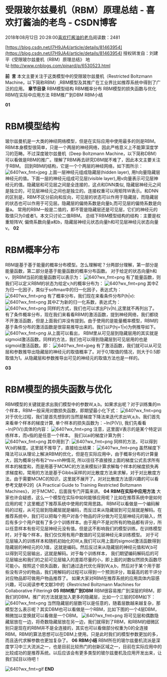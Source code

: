 
# 受限玻尔兹曼机（RBM）原理总结 - 喜欢打酱油的老鸟 - CSDN博客


2018年08月12日 20:28:00[喜欢打酱油的老鸟](https://me.csdn.net/weixin_42137700)阅读数：2481


[https://blog.csdn.net/l7H9JA4/article/details/81463954](https://blog.csdn.net/l7H9JA4/article/details/81463954)
授权转发自：刘建平《受限玻尔兹曼机（RBM）原理总结》
地址:http://www.cnblogs.com/pinard/p/6530523.html

**前  言**
本文主要关注于这类模型中的受限玻尔兹曼机（Restricted Boltzmann Machine，以下简称RBM）,RBM模型及其推广在工业界比如推荐系统中得到了广泛的应用。
**章节目录**
RBM模型结构
RBM概率分布
RBM模型的损失函数与优化
RBM在实际中应用方法
RBM推广到DBM
RBM小结

**01**
# RBM模型结构
玻尔兹曼机是一大类的神经网络模型，但是在实际应用中使用最多的则是RBM。RBM本身模型很简单，只是一个两层的神经网络，因此严格意义上不能算深度学习的范畴。不过深度玻尔兹曼机（Deep Boltzmann Machine，以下简称DBM）可以看做是RBM的推广。理解了RBM再去研究DBM就不难了，因此本文主要关注于RBM。
回到RBM的结构，它是一个个两层的神经网络，如下图所示：
![640?wx_fmt=jpeg](https://ss.csdn.net/p?https://mmbiz.qpic.cn/mmbiz_jpg/iaTa8ut6HiawDkuSB1QPjxuMaZibiaxFVyVDpyqg3ASiabecxUG6umJxgyZibFmNOmiaMSI4vF3yKblwMXxkG6D1m7MAA/640?wx_fmt=jpeg)
上面一层神经元组成隐藏层(hidden layer), 用h向量隐藏层神经元的值。下面一层的神经元组成可见层(visible layer),用v向量表示可见层神经元的值。隐藏层和可见层之间是全连接的，这点和DNN类似, 隐藏层神经元之间是独立的，可见层神经元之间也是独立的。连接权重可以用矩阵W表示。和DNN的区别是，RBM不区分前向和反向，可见层的状态可以作用于隐藏层，而隐藏层的状态也可以作用于可见层。隐藏层的偏倚系数是向量b,而可见层的偏倚系数是向量a。
常用的RBM一般是二值的，即不管是隐藏层还是可见层，它们的神经元的取值只为0或者1。本文只讨论二值RBM。
总结下RBM模型结构的结构：主要是权重矩阵W, 偏倚系数向量a和b，隐藏层神经元状态向量h和可见层神经元状态向量v。
**02**
# RBM概率分布
RBM是基于基于能量的概率分布模型。怎么理解呢？分两部分理解，第一部分是能量函数，第二部分是基于能量函数的概率分布函数。
对于给定的状态向量h和v，则RBM当前的能量函数可以表示为：
![640?wx_fmt=png](https://ss.csdn.net/p?https://mmbiz.qpic.cn/mmbiz_png/iaTa8ut6HiawDkuSB1QPjxuMaZibiaxFVyVDuflL777Nl41vgv8llWI6alVVQvVUHoH1DReMD0yyK7N242bJvKoA1w/640?wx_fmt=png)
有了能量函数，则我们可以定义RBM的状态为给定v,h的概率分布为：
![640?wx_fmt=png](https://ss.csdn.net/p?https://mmbiz.qpic.cn/mmbiz_png/iaTa8ut6HiawDkuSB1QPjxuMaZibiaxFVyVD3CqL7SZySoPIdvocqATaicPoic7nlyqjYITpKicWpMF0sJg1dyxCEriacw/640?wx_fmt=png)
其中Z为归一化因子，类似于softmax中的归一化因子，表达式为：
![640?wx_fmt=png](https://ss.csdn.net/p?https://mmbiz.qpic.cn/mmbiz_png/iaTa8ut6HiawDkuSB1QPjxuMaZibiaxFVyVDdTiayNFxZLKxSeCtibb4s4vqpYt4GAlUpicrkUHRicErP4wjSdHjyLMmzQ/640?wx_fmt=png)
有了概率分布，我们现在来看条件分布P(h|v):
![640?wx_fmt=png](https://ss.csdn.net/p?https://mmbiz.qpic.cn/mmbiz_png/iaTa8ut6HiawDkuSB1QPjxuMaZibiaxFVyVDLd8qWW3ibLwL49qlMNSgCB6FVMrbFmJlVCGubUnCaOL6ty2ajsIYZfA/640?wx_fmt=png)
其中Z′为新的归一化系数，表达式为：
![640?wx_fmt=png](https://ss.csdn.net/p?https://mmbiz.qpic.cn/mmbiz_png/iaTa8ut6HiawDkuSB1QPjxuMaZibiaxFVyVDzFsCicQCaUKpejbicB4gmZGjYIw87oibHsDRp3SzFWQ6iby0J4qcyibt8lg/640?wx_fmt=png)
同样的方式，我们也可以求出P(v|h),这里就不再列出了。
有了条件概率分布，现在我们来看看RBM的激活函数，提到神经网络，我们都绕不开激活函数，但是上面我们并没有提到。由于使用的是能量概率模型，RBM的基于条件分布的激活函数是很容易推导出来的。我们以P(hj=1|v)为例推导如下。
![640?wx_fmt=png](https://ss.csdn.net/p?https://mmbiz.qpic.cn/mmbiz_png/iaTa8ut6HiawDkuSB1QPjxuMaZibiaxFVyVDJ6VoxtbZ4tGrBuX5peJaMXCVicvaj7bQicw3ZELzNMf7UVdQUibicvTKlg/640?wx_fmt=png)
从上面可以看出， RBM里从可见层到隐藏层用的其实就是sigmoid激活函数。同样的方法，我们也可以得到隐藏层到可见层用的也是sigmoid激活函数。即：
![640?wx_fmt=jpeg](https://ss.csdn.net/p?https://mmbiz.qpic.cn/mmbiz_jpg/iaTa8ut6HiawDkuSB1QPjxuMaZibiaxFVyVDxLyIakwobbxGTDHCWkngOUr7QXGPQDib0ZKU3nAwZYzPaiaBVUKEBLEw/640?wx_fmt=jpeg)
有了激活函数，我们就可以从可见层和参数推导出隐藏层的神经元的取值概率了。对于0,1取值的情况，则大于0.5即取值为1。从隐藏层和参数推导出可见的神经元的取值方法也是一样的。

**03**
# RBM模型的损失函数与优化
RBM模型的关键就是求出我们模型中的参数W,a,b。如果求出呢？对于训练集的m个样本，RBM一般采用对数损失函数，即期望最小化下式：
![640?wx_fmt=png](https://ss.csdn.net/p?https://mmbiz.qpic.cn/mmbiz_png/iaTa8ut6HiawDkuSB1QPjxuMaZibiaxFVyVDGCmqMbafFtO05jY567ia1HyfgI0cLcmc7l2SQ6Ayd8ubNOCB9v814eQ/640?wx_fmt=png)
对于优化过程，我们是首先想到的当然是梯度下降法来迭代求出W,a,b。我们首先来看单个样本的梯度计算, 单个样本的损失函数为：−ln(P(V)), 我们先看看−ln(P(V))具体的内容：
![640?wx_fmt=png](https://ss.csdn.net/p?https://mmbiz.qpic.cn/mmbiz_png/iaTa8ut6HiawDkuSB1QPjxuMaZibiaxFVyVDzftlB6la8uZMicDib4nbibmm7BfWwggTIAch3MLmcndqYb9ic5icllBPwew/640?wx_fmt=png)
注意，这里面V表示的是某个特定训练样本，而v指的是任意一个样本。
我们以ai的梯度计算为例：
![640?wx_fmt=png](https://ss.csdn.net/p?https://mmbiz.qpic.cn/mmbiz_png/iaTa8ut6HiawDkuSB1QPjxuMaZibiaxFVyVD3eSds7LyYluAt221flQSTwIVia0uLiacsEWORynpAaSYH60da9ibI5iaJQ/640?wx_fmt=png)
其中用到了:
![640?wx_fmt=png](https://ss.csdn.net/p?https://mmbiz.qpic.cn/mmbiz_png/iaTa8ut6HiawDkuSB1QPjxuMaZibiaxFVyVD923icpbLFIMkkfF4Ek1vaYibMJX71a6aiaibicY4GNaDDPZHib6ibiaIyoqSWQ/640?wx_fmt=png)
同样的方法，可以得到W,b的梯度。这里就不推导了，直接给出结果：
![640?wx_fmt=png](https://ss.csdn.net/p?https://mmbiz.qpic.cn/mmbiz_png/iaTa8ut6HiawDkuSB1QPjxuMaZibiaxFVyVD3GBh69u1Yd0bo4IAdcBQqLSZzmRHgut2knccC7Afe80TOxVH8iaM6lQ/640?wx_fmt=png)
虽然梯度下降法可以从理论上解决RBM的优化，但是在实际应用中，由于概率分布的计算量大，因为概率分布有2^nv+nh种情况, 所以往往不直接按上面的梯度公式去求所有样本的梯度和，而是用基于MCMC的方法来模拟计算求解每个样本的梯度损失再求梯度和，常用的方法是基于Gibbs采样的对比散度方法来求解，对于对比散度方法，由于需要MCMC的知识，这里就不展开了。对对比散度方法感兴趣的可以看参考文献中2的《A Practical Guide to Training Restricted Boltzmann Machines》，对于MCMC，后面我专门开篇来讲。
**04**
**RBM在实际中应用方法**
大家也许会疑惑，这么一个模型在实际中如何能够应用呢？比如在推荐系统中是如何应用的呢？这里概述下推荐系统中使用的常用思路。
RBM可以看做是一个编码解码的过程，从可见层到隐藏层就是编码，而反过来从隐藏层到可见层就是解码。在推荐系统中，我们可以把每个用户对各个物品的评分做为可见层神经元的输入，然后有多少个用户就有了多少个训练样本。由于用户不是对所有的物品都有评分，所以任意样本有些可见层神经元没有值。但是这不影响我们的模型训练。在训练模型时，对于每个样本，我们仅仅用有用户数值的可见层神经元来训练模型。
对于可见层输入的训练样本和随机初始化的W,a,我们可以用上面的sigmoid激活函数得到隐藏层的神经元的0,1值，这就是编码。然后反过来从隐藏层的神经元值和W,b可以得到可见层输出，这就是解码。对于每个训练样本， 我们期望编码解码后的可见层输出和我们的之前可见层输入的差距尽量的小，即上面的对数似然损失函数尽可能小。按照这个损失函数，我们通过迭代优化得到W,a,b，然后对于某个用于那些没有评分的物品，我们用解码的过程可以得到一个预测评分，取最高的若干评分对应物品即可做用户物品推荐了。
如果大家对RBM在推荐系统的应用具体内容感兴趣，可以阅读参考文献3中的《Restricted Boltzmann Machines for Collaborative Filtering》
**05**
**RBM推广到DBM**
RBM很容易推广到深层的RBM，即我们的DBM。推广的方法就是加入更多的隐藏层，比如一个三层的DBM如下：
![640?wx_fmt=png](https://ss.csdn.net/p?https://mmbiz.qpic.cn/mmbiz_png/iaTa8ut6HiawDkuSB1QPjxuMaZibiaxFVyVDboBE4PtQ1lxwpJF2s2LOaJONLJYH1YMd96OiaPc2O3SKzp1UQxkn0dg/640?wx_fmt=png)
当然隐藏层的层数可以是任意的，随着层数越来越复杂，那模型怎么表示呢？其实DBM也可以看做是一个RBM，比如下图的一个4层DBM，稍微加以变换就可以看做是一个DBM。
![640?wx_fmt=png](https://ss.csdn.net/p?https://mmbiz.qpic.cn/mmbiz_png/iaTa8ut6HiawDkuSB1QPjxuMaZibiaxFVyVDmynjBj2ZKsGMdia6tqicJtOyeSDwJAVk2uyu53aSVfqfAFL3qiaYicKhzQ/640?wx_fmt=png)
将可见层和偶数隐藏层放在一边，将奇数隐藏层放在另一边，我们就得到了RBM，和RBM的细微区别只是现在的RBM并不是全连接的，其实也可以看做部分权重为0的全连接RBM。RBM的算法思想可以在DBM上使用。只是此时我们的模型参数更加的多，而且迭代求解参数也更加复杂了。
**06**
**RBM小结**
RBM所在的玻尔兹曼机流派是深度学习中三大流派之一，也是目前比较热门的创新区域之一，目前在实际应用中的比较成功的是推荐系统。以后应该会有更多类型的玻尔兹曼机及应用开发出来，让我们拭目以待吧！


![640?wx_fmt=gif](https://ss.csdn.net/p?https://mmbiz.qpic.cn/mmbiz_gif/TCHicQEF6XKANicUCsKbWsXv1yJgVCSSRGucMYaHPrsrDRFNbNUVibEic1qJC34XVssCm5k1NiaPULLZZOvuIWHn5eg/640?wx_fmt=gif)
**END**




